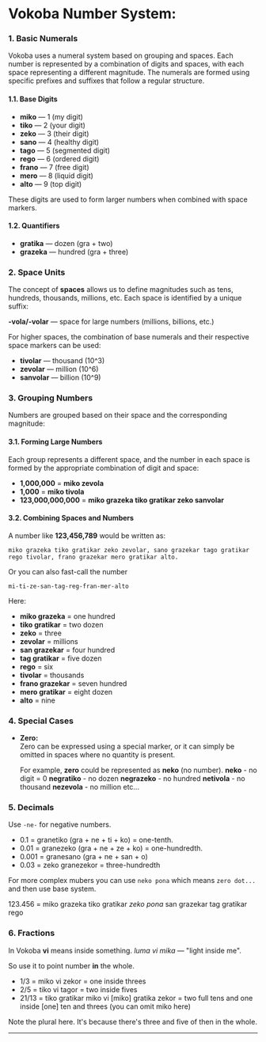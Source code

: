 # Vokoba Number System: 

### **1. Basic Numerals**

Vokoba uses a numeral system based on grouping and spaces. Each number is represented by a combination of digits and spaces, with each space representing a different magnitude. The numerals are formed using specific prefixes and suffixes that follow a regular structure.

#### **1.1. Base Digits**

- **miko** — 1 (my digit)
- **tiko** — 2 (your digit)
- **zeko** — 3 (their digit) 
- **sano** — 4 (healthy digit) 
- **tago** — 5 (segmented digit)
- **rego** — 6 (ordered digit)
- **frano** — 7  (free digit)
- **mero** — 8  (liquid digit)
- **alto** — 9  (top digit)

These digits are used to form larger numbers when combined with space markers.

#### **1.2. Quantifiers**

- **gratika** — dozen (gra + two)
- **grazeka** — hundred (gra + three)

### **2. Space Units**

The concept of **spaces** allows us to define magnitudes such as tens, hundreds, thousands, millions, etc. Each space is identified by a unique suffix:

**-vola/-volar** — space for large numbers (millions, billions, etc.)

For higher spaces, the combination of base numerals and their respective space markers can be used:
- **tivolar** — thousand (10^3)
- **zevolar** — million (10^6)
- **sanvolar** — billion (10^9)
  
### **3. Grouping Numbers**

Numbers are grouped based on their space and the corresponding magnitude:

#### **3.1. Forming Large Numbers**

Each group represents a different space, and the number in each space is formed by the appropriate combination of digit and space:

- **1,000,000** = **miko zevola**  
- **1,000** = **miko tivola**  
- **123,000,000,000** = **miko grazeka tiko gratikar zeko sanvolar**

#### **3.2. Combining Spaces and Numbers**

A number like **123,456,789** would be written as:

```
miko grazeka tiko gratikar zeko zevolar, sano grazekar tago gratikar rego tivolar, frano grazekar mero gratikar alto.
```

Or you can also fast-call the number
```
mi-ti-ze-san-tag-reg-fran-mer-alto
```

Here:
- **miko grazeka** = one hundred
- **tiko gratikar** = two dozen
- **zeko** = three
- **zevolar** = millions
- **san grazekar** = four hundred
- **tag gratikar** = five dozen
- **rego** = six
- **tivolar** = thousands
- **frano grazekar** = seven hundred
- **mero gratikar** = eight dozen
- **alto** = nine

### **4. Special Cases**

- **Zero:**  
  Zero can be expressed using a special marker, or it can simply be omitted in spaces where no quantity is present.
  
  For example, **zero** could be represented as **neko** (no number).
  **neko** - no digit = 0
  **negratiko** - no dozen
  **negrazeko** - no hundred
  **netivola** - no thousand
  **nezevola** - no million
  etc...

### **5. Decimals**

Use `-ne-` for negative numbers.

- 0.1 = granetiko (gra + ne + ti + ko) = one-tenth.
- 0.01 = granezeko (gra + ne + ze + ko) = one-hundredth.
- 0.001 = granesano (gra + ne + san + o)
- 0.03 = zeko granezekor = three-hundredth

For more complex mubers you can use `neko pona` which means `zero dot...` and then use base system.

123.456 = miko grazeka tiko gratikar *zeko pona* san grazekar tag gratikar rego
  
### **6. Fractions**

In Vokoba **vi** means inside something. *luma vi mika* — "light inside me".

So use it to point number **in** the whole.
- 1/3 = miko vi zekor = one inside threes
- 2/5 = tiko vi tagor = two inside fives
- 21/13 = tiko gratikar miko vi [miko] gratika zekor = two full tens and one inside [one] ten and threes (you can omit miko here)


Note the plural here. It's because there's three and five of then in the whole.



---


